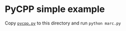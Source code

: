 # PyCPP simple example

Copy [`pycpp.py`](https://raw.githubusercontent.com/fferri/PyCPP/master/pycpp.py) to this directory and run `python marc.py`
